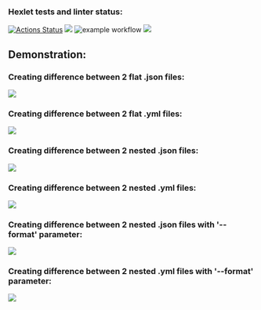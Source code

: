 ### Hexlet tests and linter status:
[![Actions Status](https://github.com/SierraMoiseevna/frontend-project-46/actions/workflows/hexlet-check.yml/badge.svg)](https://github.com/SierraMoiseevna/frontend-project-46/actions)
<a href="https://codeclimate.com/github/ElenaManukyan/frontend-project-46/maintainability"><img src="https://api.codeclimate.com/v1/badges/567e889cf3a5d076d28d/maintainability" /></a>
![example workflow](https://github.com/ElenaManukyan/frontend-project-46/actions/workflows/gendiff.yml/badge.svg)
<a href="https://codeclimate.com/github/ElenaManukyan/frontend-project-46/test_coverage"><img src="https://api.codeclimate.com/v1/badges/567e889cf3a5d076d28d/test_coverage" /></a>
## Demonstration:
### Creating difference between 2 flat .json files:
<a href="https://asciinema.org/a/653783" target="_blank"><img src="https://asciinema.org/a/653783.svg" /></a>
### Creating difference between 2 flat .yml files:
<a href="https://asciinema.org/a/653784" target="_blank"><img src="https://asciinema.org/a/653784.svg" /></a>
### Creating difference between 2 nested .json files:
<a href="https://asciinema.org/a/653785" target="_blank"><img src="https://asciinema.org/a/653785.svg" /></a>
### Creating difference between 2 nested .yml files:
<a href="https://asciinema.org/a/653787" target="_blank"><img src="https://asciinema.org/a/653787.svg" /></a>
### Creating difference between 2 nested .json files with '--format' parameter:
<a href="https://asciinema.org/a/653786" target="_blank"><img src="https://asciinema.org/a/653786.svg" /></a>
### Creating difference between 2 nested .yml files with '--format' parameter:
<a href="https://asciinema.org/a/653788" target="_blank"><img src="https://asciinema.org/a/653788.svg" /></a>

